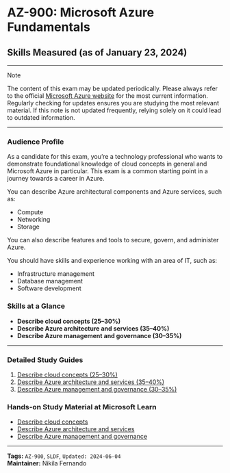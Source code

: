 # AZ-900: Microsoft Azure Fundamentals

## Skills Measured (as of January 23, 2024)
---

> [!NOTE]  
> The content of this exam may be updated periodically. Please always refer to the official <a href="https://learn.microsoft.com/en-us/credentials/certifications/resources/study-guides/az-900?wt.mc_id=studentamb_198011">Microsoft Azure website</a> for the most current information. Regularly checking for updates ensures you are studying the most relevant material. If this note is not updated frequently, relying solely on it could lead to outdated information.

---

### Audience Profile

As a candidate for this exam, you’re a technology professional who wants to demonstrate foundational knowledge of cloud concepts in general and Microsoft Azure in particular. This exam is a common starting point in a journey towards a career in Azure.

You can describe Azure architectural components and Azure services, such as:
- Compute
- Networking
- Storage

You can also describe features and tools to secure, govern, and administer Azure.

You should have skills and experience working with an area of IT, such as:
- Infrastructure management
- Database management
- Software development

### Skills at a Glance

- **Describe cloud concepts (25–30%)**
- **Describe Azure architecture and services (35–40%)**
- **Describe Azure management and governance (30–35%)**

---

### Detailed Study Guides

1. [Describe cloud concepts (25–30%)](1-Describe%20cloud%20concepts%20(25–30%25).md)
2. [Describe Azure architecture and services (35–40%)](2-Describe%20Azure%20architecture%20and%20services%20(35–40%25).md)
3. [Describe Azure management and governance (30–35%)](3-Describe%20Azure%20management%20and%20governance%20(30–35%25).md)

### Hands-on Study Material at Microsoft Learn

- [Describe cloud concepts](https://learn.microsoft.com/en-us/training/paths/microsoft-azure-fundamentals-describe-cloud-concepts/)
- [Describe Azure architecture and services](https://learn.microsoft.com/en-us/training/paths/azure-fundamentals-describe-azure-architecture-services/)
- [Describe Azure management and governance](https://learn.microsoft.com/en-us/training/paths/describe-azure-management-governance/)

---

**Tags:** `AZ-900`, `SLDF`, `Updated: 2024-06-04`  
**Maintainer:** Nikila Fernando
